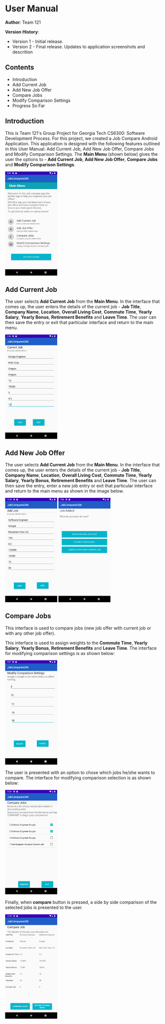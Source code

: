 # User Manual

**Author**: Team 121

**Version History**:

- Version 1 - Initial release.
- Version 2 - Final release. Updates to application screenshots and descrition

## Contents

- Introduction
- Add Current Job
- Add New Job Offer
- Compare Jobs
- Modify Comparison Settings
- Progress So Far 

## Introduction

This is Team 121's Group Project for Georgia Tech CS6300: Software Development Process. For this project, we created a Job Compare Android Application. This application is designed with the following features outlined in this User Manual: Add Current Job, Add New Job Offer, Compare Jobs and Modify Comparison Settings. The **Main Menu** (shown below) gives the user the options to  - **Add Current Job**, **Add New Job Offer**, **Compare Jobs** and **Modify Comparison Settings**.

<img src="screenshots_actual/mainmenu.png" alt="alt text" title="Main Menu" style="zoom:33%;" />

## Add Current Job

The user selects **Add Current Job** from the **Main Menu**. In the interface that comes up, the user enters the details of the current job - **Job Title**, **Company Name**, **Location**, **Overall Living Cost**, **Commute Time**, **Yearly Salary**, **Yearly Bonus**, **Retirement Benefits** and **Leave Time**. The user can then save the entry or exit that particular interface and return to the main menu.

<img src="screenshots_actual/current_job.png" alt="alt text" title="Add Current Job" style="zoom:33%;" />

## Add New Job Offer

The user selects **Add Current Job** from the **Main Menu**. In the interface that comes up, the user enters the details of the current job - **Job Title**, **Company Name**, **Location**, **Overall Living Cost**, **Commute Time**, **Yearly Salary**, **Yearly Bonus**, **Retirement Benefits** and **Leave Time**. The user can then save the entry, enter a new job entry or exit that particular interface and return to the main menu as shown in the image below.

<img src="screenshots_actual/add_job.png" alt="alt text" title="Add New Job" style="zoom:33%;" />

<img src="screenshots_actual/job_added.png" alt="alt text" title="Job Added" style="zoom:33%;" />



## Compare Jobs

This interface is used to compare jobs (new job offer with current job or with any other job offer). 

This interface is used to assign weights to the **Commute Time**, **Yearly Salary**, **Yearly Bonus**, **Retirement Benefits** and **Leave Time**.  The interface for modifying comparison settings is as shown below:

<img src="screenshots_actual/modify_comp.png" alt="alt text" title="Modify Comparison Settings" style="zoom:33%;" />

The user is presented with an option to chose which jobs he/she wants to compare. The interface for modifying comparison selection is as shown below:

<img src="screenshots_actual/compare_job_selection.png" alt="alt text" title="Select jobs to Compare" style="zoom:33%;" />

Finally, when **compare** button is pressed, a side by side comparison of the selected jobs is presented to the user.

<img src="screenshots_actual/compare_jobs.png" alt="alt text" title="Compare Jobs Display" style="zoom:33%;" />



